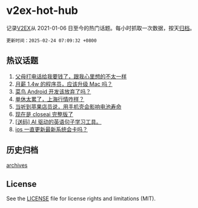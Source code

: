 # v2ex-hot-hub

 记录[V2EX](https://www.v2ex.com/)从 2021-01-06 日至今的热门话题。每小时抓取一次数据，按天[归档](archives)。

`更新时间：2025-02-24 07:09:32 +0800`

## 热议话题

1. [父母打电话给我要钱了，跟我心里想的不太一样](https://www.v2ex.com/t/1113589)
1. [月薪 1.4w 的程序员，应该升级 Mac 吗？](https://www.v2ex.com/t/1113570)
1. [菜鸟 Android 开发该放弃了吗？](https://www.v2ex.com/t/1113560)
1. [单休太累了，上海行情咋样？](https://www.v2ex.com/t/1113602)
1. [当听到苹果店员说，用手机壳会影响电池寿命](https://www.v2ex.com/t/1113572)
1. [现在是 closeai 完整版了](https://www.v2ex.com/t/1113620)
1. [[送码] AI 驱动的英语句子学习工具。](https://www.v2ex.com/t/1113566)
1. [ios 一直更新最新系统会卡吗？](https://www.v2ex.com/t/1113618)

## 历史归档

[archives](archives)

## License

See the [LICENSE](LICENSE) file for license rights and limitations (MIT).
